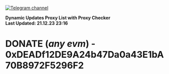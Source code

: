 [![Telegram channel](https://img.shields.io/endpoint?url=https://runkit.io/damiankrawczyk/telegram-badge/branches/master?url=https://t.me/n4z4v0d)](https://t.me/n4z4v0d) 

**Dynamic Updates Proxy List with Proxy Checker**  
**Last Updated: 21.12.23 23:16**

# DONATE (_any evm_) - 0xDEADf12DE9A24b47Da0a43E1bA70B8972F5296F2
